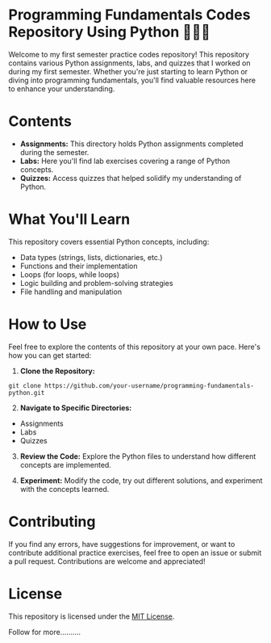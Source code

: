# Programming Fundamentals Codes Repository Using Python 👨🏻‍💻
Welcome to my first semester practice codes repository! This repository contains various Python assignments, labs, and quizzes that I worked on during my first semester. Whether you're just starting to learn Python or diving into programming fundamentals, you'll find valuable resources here to enhance your understanding.

# Contents
+ **Assignments:** This directory holds Python assignments completed during the semester.
+ **Labs:** Here you'll find lab exercises covering a range of Python concepts.
+ **Quizzes:** Access quizzes that helped solidify my understanding of Python.
  
# What You'll Learn
This repository covers essential Python concepts, including:

+ Data types (strings, lists, dictionaries, etc.)
+ Functions and their implementation
+ Loops (for loops, while loops)
+ Logic building and problem-solving strategies
+ File handling and manipulation
  
# How to Use
Feel free to explore the contents of this repository at your own pace. Here's how you can get started:

1. **Clone the Repository:**
  ```
  git clone https://github.com/your-username/programming-fundamentals-python.git
  ```

2. **Navigate to Specific Directories:**
  + Assignments
  + Labs
  + Quizzes
    
3. **Review the Code:**
  Explore the Python files to understand how different concepts are implemented.

4. **Experiment:**
  Modify the code, try out different solutions, and experiment with the concepts learned.

# Contributing
If you find any errors, have suggestions for improvement, or want to contribute additional practice exercises, feel free to open an issue or submit a pull request. Contributions are welcome and appreciated!

# License
This repository is licensed under the [MIT License]().

Follow for more..........
